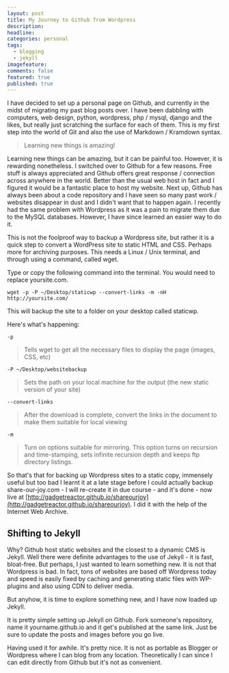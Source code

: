 ```yaml
---
layout: post
title: My Journey to Github from Wordpress
description: 
headline: 
categories: personal
tags:
  - blogging
  - jekyll
imagefeature:
comments: false
featured: true
published: true
---
```


I have decided to set up a personal page on Github, and currently in the midst of migrating my past blog posts over. I have been dabbling with computers, web design, python, wordpress, php / mysql, django and the likes, but really just scratching the surface for each of them. This is my first step into the world of Git and also the use of Markdown / Kramdown syntax. 

> Learning new things is amazing!

Learning new things can be amazing, but it can be painful too. However, it is rewarding nonetheless. I switched over to Github for a few reasons. Free stuff is always appreciated and Github offers great response / connection across anywhere in the world. Better than the usual web host in fact and I figured it would be a fantastic place to host my website. Next up, Github has always been about a code repository and I have seen so many past work / websites disappear in dust and I didn't want that to happen again. I recently had the same problem with Wordpress as it was a pain to migrate them due to the MySQL databases. However, I have since learned an easier way to do it.

This is not the foolproof way to backup a Wordpress site, but rather it is a quick step to convert a WordPress site to static HTML and CSS. Perhaps more for archiving purposes. This needs a Linux / Unix terminal, and through using a command, called wget. 

Type or copy the following command into the terminal. You would need to replace yoursite.com.

    wget -p -P ~/Desktop/staticwp --convert-links -m -nH http://yoursite.com/

This will backup the site to a folder on your desktop called staticwp. 

Here's what's happening: 

    -p
  
> Tells wget to get all the necessary files to display the page (images, CSS, etc)

    -P ~/Desktop/websitebackup
    
> Sets the path on your local machine for the output (the new static version of your site)

    --convert-links

> After the download is complete, convert the links in the document to make them suitable for local viewing

    -m
    
> Turn on options suitable for mirroring. This option turns on recursion and time-stamping, sets infinite recursion depth and keeps ftp directory listings.

So that's that for backing up Wordpress sites to a static copy, immensely useful but too bad I learnt it at a late stage before I could actually backup share-our-joy.com - I will re-create it in due course - and it's done - now live at [http://gadgetreactor.github.io/shareourjoy](http://gadgetreactor.github.io/shareourjoy). I did it with the help of the Internet Web Archive.

## Shifting to Jekyll

Why? Github host static websites and the closest to a dynamic CMS is Jekyll. Well there were definite advantages to the use of Jekyll - it is fast, bloat-free. But perhaps, I just wanted to learn something new. It is not that Wordpress is bad. In fact, tons of websites are based off Wordpress today and speed is easily fixed by caching and generating static files with WP-plugins and also using CDN to deliver media. 

But anyhow, it is time to explore something new, and I have now loaded up Jekyll. 

It is pretty simple setting up Jekyll on Github. Fork someone's repository, name it yourname.github.io and it get's published at the same link. Just be sure to update the posts and images before you go live.

Having used it for awhile. It's pretty nice. It is not as portable as Blogger or Wordpress where I can blog from any location. Theoretically I can since I can edit directly from Github but it's not as convenient.
